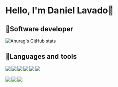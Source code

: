 <h1>Hello,
I'm Daniel Lavado👋
  <h2>📝Software developer</h2>
</h1>

![Anurag's GitHub stats](https://github-readme-stats.vercel.app/api?username=druzagg&show_icons=true&theme=radical)

<h2>🎯Languages and tools</h2>
<div> 

<img align="left" src="https://img.shields.io/badge/-JavaScript-F7DF1E?logo=javascript&logoColor=black&style=for-the-badge"/>
<img align="left" src="https://img.shields.io/badge/-HTML5-E34F26?logo=html5&logoColor=white&style=for-the-badge"/>
<img align="left" src="https://img.shields.io/badge/-CSS3-1572B6?logo=css3&logoColor=white&style=for-the-badge"/>
<img align="left" src="https://img.shields.io/badge/-Node.js-339933?logo=node.js&logoColor=white&style=for-the-badge"/>
<img align="left" src="https://img.shields.io/badge/-MongoDb-green?logo=mongodb&logoColor=white&style=for-the-badge"/>
<img align="left" src="https://img.shields.io/badge/-React-61DAFB?logo=react&logoColor=white&style=for-the-badge"/>
  <br><br/>
<img align="left" src="https://img.shields.io/badge/-Java-white?logo=java&logoColor=ff0000&logoWidith=200&style=for-the-badge"/>
<img align="left" src="https://img.shields.io/badge/-Spring-339933?logo=spring&logoColor=white&style=for-the-badge"/>
<img align="left" src="https://img.shields.io/badge/-PostgreSQL-4169E1?logo=postgresql&logoColor=white&style=for-the-badge"/>
  
</div>
